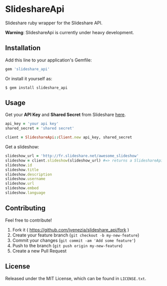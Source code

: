 # SlideshareApi

Slideshare ruby wrapper for the Slideshare API.

**Warning**: SlideshareApi is currently under heavy development.

## Installation

Add this line to your application's Gemfile:

```ruby
gem 'slideshare_api'
```

Or install it yourself as:

    $ gem install slideshare_api

## Usage

Get your **API Key** and **Shared Secret** from Slideshare [here](http://fr.slideshare.net/developers/applyforapi).

```ruby
api_key = 'your api key'
shared_secret = 'shared secret'

client = SlideshareApi::Client.new api_key, shared_secret
```

Get a slideshow:
```ruby
slideshow_url = 'http://fr.slideshare.net/awesome_slideshow'
slideshow = client.slideshow(slideshow_url) #=> returns a SlideshareApi::Model::Slideshow
slideshow.id
slideshow.title
slideshow.description
slideshow.username
slideshow.url
slideshow.embed
slideshow.language
```

## Contributing
Feel free to contribute!

1. Fork it ( https://github.com/jvenezia/slideshare_api/fork )
2. Create your feature branch (`git checkout -b my-new-feature`)
3. Commit your changes (`git commit -am 'Add some feature'`)
4. Push to the branch (`git push origin my-new-feature`)
5. Create a new Pull Request

## License
Released under the MIT License, which can be found in `LICENSE.txt`.